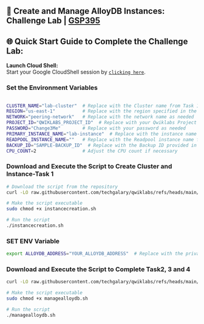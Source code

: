 
## 🚀 Create and Manage AlloyDB Instances: Challenge Lab | [GSP395](https://www.cloudskillsboost.google/focuses/50123?parent=catalog)


## 🌐 **Quick Start Guide to Complete the Challenge Lab:**

 **Launch Cloud Shell:**  
   Start your Google CloudShell session by [``clicking here``](https://console.cloud.google.com/home/dashboard?project=&pli=1&cloudshell=true).

### Set the Environment Variables #######
```bash

CLUSTER_NAME="lab-cluster"  # Replace with the Cluster name from Task 1
REGION="us-east-1"          # Replace with the region specified in the lab
NETWORK="peering-network"   # Replace with the network name as needed
PROJECT_ID="QWIKLABS_PROJECT_ID"  # Replace with your Qwiklabs Project ID
PASSWORD="Change3Me"        # Replace with your password as needed
PRIMARY_INSTANCE_NAME="lab-instance"  # Replace with the instance name from Task 1
READPOOL_INSTANCE_NAME=""   # Replace with the Readpool instance name from the lab
BACKUP_ID="SAMPLE-BACKUP_ID"  # Replace with the Backup ID provided in the lab
CPU_COUNT=2                 # Adjust the CPU count if necessary
```
### Download and Execute the Script to Create Cluster and Instance-Task 1 ###
```bash
# Download the script from the repository
curl -LO raw.githubusercontent.com/techgalary/qwiklabs/refs/heads/main/scripts/instancecreation.sh

# Make the script executable
sudo chmod +x instancecreation.sh

# Run the script
./instancecreation.sh
```
### SET ENV Variable ####
```bash
export ALLOYDB_ADDRESS="YOUR_ALLOYDB_ADDRESS"  # Replace with the private IP address of the AlloyDB instance

```
### Download and Execute the Script to Complete Task2, 3 and 4 ###
``` bash
curl -LO raw.githubusercontent.com/techgalary/qwiklabs/refs/heads/main/scripts/managealloydb.sh

# Make the script executable
sudo chmod +x managealloydb.sh

# Run the script
./managealloydb.sh
```



